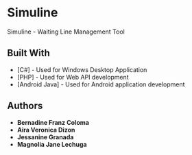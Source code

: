 # Simuline
Simuline - Waiting Line Management Tool

## Built With

* [C#] - Used for Windows Desktop Application
* [PHP] - Used for Web API development
* [Android Java] - Used for Android application development

## Authors

* **Bernadine Franz Coloma**
* **Aira Veronica Dizon**
* **Jessanine Granada**
* **Magnolia Jane Lechuga**
